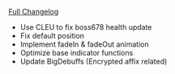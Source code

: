 [Full Changelog](https://github.com/enderneko/Cell/compare/r81-release...ed5e944d12981c833fe927a358ad3522c0e660ea)

- Use CLEU to fix boss678 health update
- Fix default position
- Implement fadeIn & fadeOut animation
- Optimize base indicator functions
- Update BigDebuffs (Encrypted affix related)
